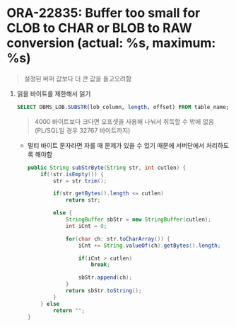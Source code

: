 ORA-22835: Buffer too small for CLOB to CHAR or BLOB to RAW conversion (actual: %s, maximum: %s)
===
>설정된 버퍼 값보다 더 큰 값을 들고오려함

1. 읽을 바이트를 제한해서 읽기
    ```sql
    SELECT DBMS_LOB.SUBSTR(lob_column, length, offset) FROM table_name;
    ```
    >4000 바이트보다 크다면 오프셋을 사용해 나눠서 취득할 수 밖에 없음 (PL/SQL일 경우 32767 바이트까지)
    
    * 멀티 바이트 문자라면 자를 때 문제가 있을 수 있기 때문에 서버단에서 처리하도록 해야함
        ```java
        public String subStrByte(String str, int cutlen) {
            if(!str.isEmpty()) {
                str = str.trim();

                if(str.getBytes().length <= cutlen)
                    return str;

                else {
                    StringBuffer sbStr = new StringBuffer(cutlen);
                    int iCnt = 0;

                    for(char ch: str.toCharArray()) {
                        iCnt += String.valueOf(ch).getBytes().length;

                        if(iCnt > cutlen)
                            break;

                        sbStr.append(ch);
                    }
                    return sbStr.toString();
                }
            } else
                return "";
        }
        ```
